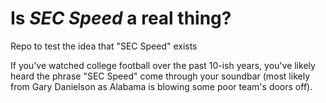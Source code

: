 # Is *SEC Speed* a real thing?
Repo to test the idea that "SEC Speed" exists

If you've watched college football over the past 10-ish years, you've likely heard the phrase "SEC Speed" come through your soundbar (most likely from Gary Danielson as Alabama is blowing some poor team's doors off).


